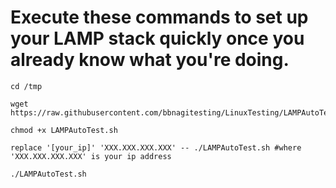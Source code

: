 # Execute these commands to set up your LAMP stack quickly once you already know what you're doing.

```
cd /tmp 

wget https://raw.githubusercontent.com/bbnagitesting/LinuxTesting/LAMPAutoTest.sh

chmod +x LAMPAutoTest.sh

replace '[your_ip]' 'XXX.XXX.XXX.XXX' -- ./LAMPAutoTest.sh #where 'XXX.XXX.XXX.XXX' is your ip address

./LAMPAutoTest.sh
```
